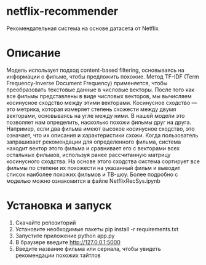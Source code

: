 # netflix-recommender
Рекомендательная система на основе датасета от Netflix

# Описание
Модель использует подход content-based filtering, основываясь на информации о фильме, чтобы предложить похожие.
Метод TF-IDF (Term Frequency-Inverse Document Frequency) применяется, чтобы преобразовать текстовые данные в числовые векторы.
После того как все фильмы представлены в виде числовых векторов, мы вычисляем косинусное сходство между этими векторами. Косинусное сходство — это метрика, которая измеряет степень схожести между двумя векторами, основываясь на угле между ними. В нашей модели это позволяет нам определить, насколько похожи фильмы друг на друга. Например, если два фильма имеют высокое косинусное сходство, это означает, что их описания и характеристики схожи.
Когда пользователь запрашивает рекомендации для определенного фильма, система находит вектор этого фильма и сравнивает его с векторами всех остальных фильмов, используя ранее рассчитанную матрицу косинусного сходства. На основе этого сходства система сортирует все фильмы по степени их похожести на указанный фильм и выводит список наиболее похожих фильмов и ТВ-шоу.
Более подробно с моделью можно ознакомится в файле NetflixRecSys.ipynb

# Установка и запуск
1. Скачайте репозиторий
2. Установите необходимые пакеты
   pip install -r requirements.txt
4. Запустите приложение
   python app.py
5. В браузере введите
   http://127.0.0.1:5000
6. Введите название фильма или сериала, чтобы увидеть рекомендации похожих тайтлов

